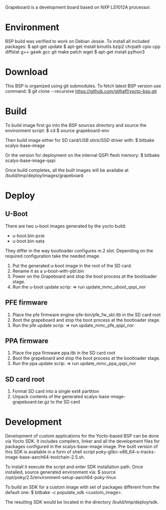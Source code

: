 Grapeboard is a development board based on NXP LS1012A processor.


# Environment

BSP build was verified to work on Debian Jessie. To install all included packages:
$ apt-get update
$ apt-get install binutils bzip2 chrpath cpio cpp diffstat g++ gawk gcc git make patch wget
$ apt-get install python3


# Download

This BSP is organized using git submodules. To fetch latest BSP version use command:
$ git clone --recursive https://github.com/githaff/yocto-bsp.git


# Build

To build image first go into the BSP sources directory and source the environment script:
$ cd <bsp-location>
$ source grapeboard-env

Then build image either for SD card/USB stick/SSD driver with:
$ bitbake scalys-base-image

Or the version for deployment on the internal QSPI flesh memory:
$ bitbake scalys-base-image-qspi

Once build completes, all the built images will be availabe at <BSP>/build/tmp/deploy/images/grapeboard


# Deploy

## U-Boot

There are two u-boot images generated by the yocto build:

- u-boot.bin-pcie
- u-boot.bin-sata

They differ in the way bootloader configures m.2 slot. Depending on the required
configuration take the needed image.

1. Put the generated u-boot image in the root of the SD card.
2. Rename it as a u-boot-with-pbl.bin
3. Power on the Grapeboard and stop the boot process at the bootloader stage.
4. Run the u-boot update scrip:
=> run update_mmc_uboot_qspi_nor

## PFE firmware

1. Place the pfe firmware engine-pfe-bin/pfe_fw_sbl.itb in the SD card root
2. Boot the grapeboard and stop the boot process at the bootloader stage.
3. Run the pfe update scrip:
=> run update_mmc_pfe_qspi_nor

## PPA firmware

1. Place the ppa firmware ppa.itb in the SD card root
2. Boot the grapeboard and stop the boot process at the bootloader stage.
3. Run the ppa update scrip:
=> run update_mmc_ppa_qspi_nor

## SD card root

1. Format SD card into a single ext4 partition
2. Unpack contents of the generated scalys-base-image-grapeboard.tar.gz to the SD card


# Development

Development of custom applications for the Yocto-based BSP can be done via Yocto
SDK. It includes compilers, linker and all the development files for packages
configured in the scalys-base-image image. Pre-built version of this SDK is
available in a form of shell script poky-glibc-x86_64-s-tracks-image-base-aarch64-toolchain-2.5.sh.

To install it execute the script and enter SDK installation path. Once installed, source generated environment via:
$ source /opt/poky/2.5/environment-setup-aarch64-poky-linux

To build an SDK for a custom image with set of packages different from the default one:
$ bitbake -c populate_sdk <custom_image>.

The resulting SDK would be located in the directory <BSP>/build/tmp/deploy/sdk.
